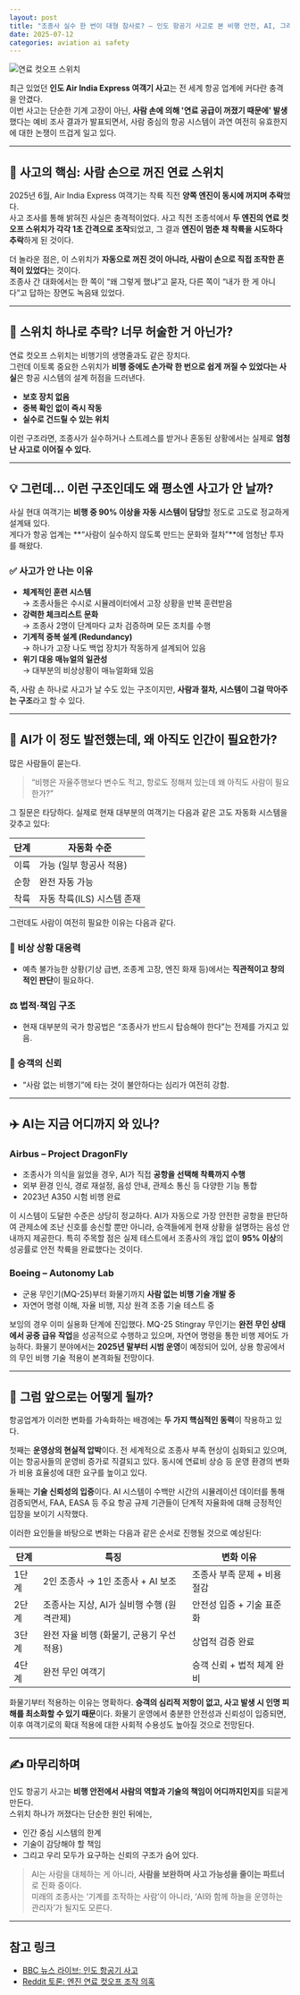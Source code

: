 ```yaml
---
layout: post
title: "조종사 실수 한 번이 대형 참사로? — 인도 항공기 사고로 본 비행 안전, AI, 그리고 미래"
date: 2025-07-12
categories: aviation ai safety
---
```


![연료 컷오프 스위치](https://media.cnn.com/api/v1/images/stellar/prod/c-gettyimages-951922648-20250711223914009.jpg?q=w_1160,c_fill/f_webp)

최근 있었던 **인도 Air India Express 여객기 사고**는 전 세계 항공 업계에 커다란 충격을 안겼다.  
이번 사고는 단순한 기계 고장이 아닌, **사람 손에 의해 '연료 공급이 꺼졌기 때문에' 발생**했다는 예비 조사 결과가 발표되면서, 사람 중심의 항공 시스템이 과연 여전히 유효한지에 대한 논쟁이 뜨겁게 일고 있다.

---

## 🛬 사고의 핵심: 사람 손으로 꺼진 연료 스위치

2025년 6월, Air India Express 여객기는 착륙 직전 **양쪽 엔진이 동시에 꺼지며 추락**했다.  
사고 조사를 통해 밝혀진 사실은 충격적이었다. 사고 직전 조종석에서 **두 엔진의 연료 컷오프 스위치가 각각 1초 간격으로 조작**되었고, 그 결과 **엔진이 멈춘 채 착륙을 시도하다 추락**하게 된 것이다.

더 놀라운 점은, 이 스위치가 **자동으로 꺼진 것이 아니라, 사람이 손으로 직접 조작한 흔적이 있었다**는 것이다.  
조종사 간 대화에서는 한 쪽이 “왜 그렇게 했냐”고 묻자, 다른 쪽이 “내가 한 게 아니다”고 답하는 장면도 녹음돼 있었다.

---

## 🔧 스위치 하나로 추락? 너무 허술한 거 아닌가?

연료 컷오프 스위치는 비행기의 생명줄과도 같은 장치다.  
그런데 이토록 중요한 스위치가 **비행 중에도 손가락 한 번으로 쉽게 꺼질 수 있었다는 사실**은 항공 시스템의 설계 허점을 드러낸다.

- **보호 장치 없음**
- **중복 확인 없이 즉시 작동**
- **실수로 건드릴 수 있는 위치**

이런 구조라면, 조종사가 실수하거나 스트레스를 받거나 혼동된 상황에서는 실제로 **엄청난 사고로 이어질 수 있다.**

---

## 💡 그런데… 이런 구조인데도 왜 평소엔 사고가 안 날까?

사실 현대 여객기는 **비행 중 90% 이상을 자동 시스템이 담당**할 정도로 고도로 정교하게 설계돼 있다.  
게다가 항공 업계는 **“사람이 실수하지 않도록 만드는 문화와 절차”**에 엄청난 투자를 해왔다.

### ✅ 사고가 안 나는 이유
- **체계적인 훈련 시스템**  
  → 조종사들은 수시로 시뮬레이터에서 고장 상황을 반복 훈련받음  
- **강력한 체크리스트 문화**  
  → 조종사 2명이 단계마다 교차 검증하며 모든 조치를 수행  
- **기계적 중복 설계 (Redundancy)**  
  → 하나가 고장 나도 백업 장치가 작동하게 설계되어 있음  
- **위기 대응 매뉴얼의 일관성**  
  → 대부분의 비상상황이 매뉴얼화돼 있음

즉, 사람 손 하나로 사고가 날 수도 있는 구조이지만, **사람과 절차, 시스템이 그걸 막아주는 구조**라고 할 수 있다.

---

## 🤖 AI가 이 정도 발전했는데, 왜 아직도 인간이 필요한가?

많은 사람들이 묻는다.  
> “비행은 자율주행보다 변수도 적고, 항로도 정해져 있는데 왜 아직도 사람이 필요한가?”

그 질문은 타당하다. 실제로 현재 대부분의 여객기는 다음과 같은 고도 자동화 시스템을 갖추고 있다:

| 단계 | 자동화 수준 |
|------|---------------|
| 이륙 | 가능 (일부 항공사 적용) |
| 순항 | 완전 자동 가능 |
| 착륙 | 자동 착륙(ILS) 시스템 존재 |

그런데도 사람이 여전히 필요한 이유는 다음과 같다.

### 🚨 비상 상황 대응력
- 예측 불가능한 상황(기상 급변, 조종계 고장, 엔진 화재 등)에서는 **직관적이고 창의적인 판단**이 필요하다.

### ⚖️ 법적·책임 구조
- 현재 대부분의 국가 항공법은 “조종사가 반드시 탑승해야 한다”는 전제를 가지고 있음.

### 👥 승객의 신뢰
- “사람 없는 비행기”에 타는 것이 불안하다는 심리가 여전히 강함.

---

## ✈️ AI는 지금 어디까지 와 있나?

### Airbus – **Project DragonFly**
- 조종사가 의식을 잃었을 경우, AI가 직접 **공항을 선택해 착륙까지 수행**  
- 외부 환경 인식, 경로 재설정, 음성 안내, 관제소 통신 등 다양한 기능 통합  
- 2023년 A350 시험 비행 완료

이 시스템이 도달한 수준은 상당히 정교하다. AI가 자동으로 가장 안전한 공항을 판단하여 관제소에 조난 신호를 송신할 뿐만 아니라, 승객들에게 현재 상황을 설명하는 음성 안내까지 제공한다. 특히 주목할 점은 실제 테스트에서 조종사의 개입 없이 **95% 이상**의 성공률로 안전 착륙을 완료했다는 것이다.

### Boeing – **Autonomy Lab**
- 군용 무인기(MQ-25)부터 화물기까지 **사람 없는 비행 기술 개발 중**  
- 자연어 명령 이해, 자율 비행, 지상 원격 조종 기술 테스트 중

보잉의 경우 이미 실용화 단계에 진입했다. MQ-25 Stingray 무인기는 **완전 무인 상태에서 공중 급유 작업**을 성공적으로 수행하고 있으며, 자연어 명령을 통한 비행 제어도 가능하다. 화물기 분야에서는 **2025년 말부터 시범 운영**이 예정되어 있어, 상용 항공에서의 무인 비행 기술 적용이 본격화될 전망이다.

---

## 🔮 그럼 앞으로는 어떻게 될까?

항공업계가 이러한 변화를 가속화하는 배경에는 **두 가지 핵심적인 동력**이 작용하고 있다.

첫째는 **운영상의 현실적 압박**이다. 전 세계적으로 조종사 부족 현상이 심화되고 있으며, 이는 항공사들의 운영비 증가로 직결되고 있다. 동시에 연료비 상승 등 운영 환경의 변화가 비용 효율성에 대한 요구를 높이고 있다.

둘째는 **기술 신뢰성의 입증**이다. AI 시스템이 수백만 시간의 시뮬레이션 데이터를 통해 검증되면서, FAA, EASA 등 주요 항공 규제 기관들이 단계적 자율화에 대해 긍정적인 입장을 보이기 시작했다.

이러한 요인들을 바탕으로 변화는 다음과 같은 순서로 진행될 것으로 예상된다:

| 단계 | 특징 | 변화 이유 |
|------|------|-----------|
| 1단계 | 2인 조종사 → 1인 조종사 + AI 보조 | 조종사 부족 문제 + 비용 절감 |
| 2단계 | 조종사는 지상, AI가 실비행 수행 (원격관제) | 안전성 입증 + 기술 표준화 |
| 3단계 | 완전 자율 비행 (화물기, 군용기 우선 적용) | 상업적 검증 완료 |
| 4단계 | 완전 무인 여객기 | 승객 신뢰 + 법적 체계 완비 |

화물기부터 적용하는 이유는 명확하다. **승객의 심리적 저항이 없고, 사고 발생 시 인명 피해를 최소화할 수 있기 때문**이다. 화물기 운영에서 충분한 안전성과 신뢰성이 입증되면, 이후 여객기로의 확대 적용에 대한 사회적 수용성도 높아질 것으로 전망된다.

---

## ✍️ 마무리하며

인도 항공기 사고는 **비행 안전에서 사람의 역할과 기술의 책임이 어디까지인지**를 되묻게 만든다.  
스위치 하나가 꺼졌다는 단순한 원인 뒤에는,  
- 인간 중심 시스템의 한계  
- 기술이 감당해야 할 책임  
- 그리고 우리 모두가 요구하는 신뢰의 구조가 숨어 있다.

> AI는 사람을 대체하는 게 아니라, **사람을 보완하며 사고 가능성을 줄이는 파트너**로 진화 중이다.  
> 미래의 조종사는 ‘기계를 조작하는 사람’이 아니라, ‘AI와 함께 하늘을 운영하는 관리자’가 될지도 모른다.

---

## 참고 링크

- [BBC 뉴스 라이브: 인도 항공기 사고](https://www.bbc.com/news/live/cx20p2x9093t)  
- [Reddit 토론: 엔진 연료 컷오프 조작 의혹](https://www.reddit.com/r/worldnews/comments/1lxiqjb/engine_fuel_supply_was_cut_just_before_air_india)  
